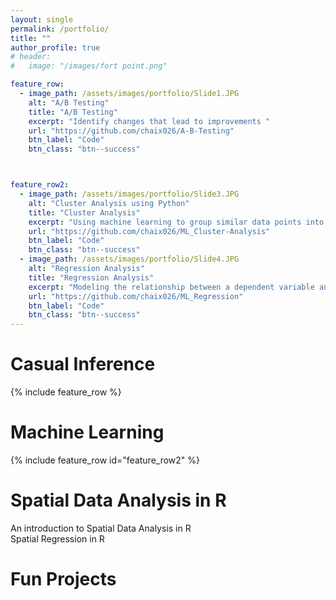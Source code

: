 ```yaml
---
layout: single
permalink: /portfolio/
title: ""
author_profile: true
# header:
#   image: "/images/fort point.png"

feature_row:
  - image_path: /assets/images/portfolio/Slide1.JPG
    alt: "A/B Testing"
    title: "A/B Testing"
    excerpt: "Identify changes that lead to improvements "
    url: "https://github.com/chaix026/A-B-Testing"
    btn_label: "Code"
    btn_class: "btn--success"



feature_row2:
  - image_path: /assets/images/portfolio/Slide3.JPG
    alt: "Cluster Analysis using Python"
    title: "Cluster Analysis"
    excerpt: "Using machine learning to group similar data points into clusters."
    url: "https://github.com/chaix026/ML_Cluster-Analysis"
    btn_label: "Code"
    btn_class: "btn--success"
  - image_path: /assets/images/portfolio/Slide4.JPG
    alt: "Regression Analysis"
    title: "Regression Analysis"
    excerpt: "Modeling the relationship between a dependent variable and one or more predictors."
    url: "https://github.com/chaix026/ML_Regression"
    btn_label: "Code"
    btn_class: "btn--success"
---
```



# Casual Inference
{% include feature_row %}


# Machine Learning 
{% include feature_row id="feature_row2" %}

# Spatial Data Analysis in R
An introduction to Spatial Data Analysis in R   
Spatial Regression in R

# Fun Projects
